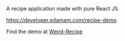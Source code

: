 A recipe application made with pure React JS.

https://developer.edamam.com/recipe-demo

Find the demo at <a href="https://weird-recipe.netlify.app">Weird-Recipe</a>
